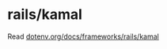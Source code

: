 # rails/kamal

Read [dotenv.org/docs/frameworks/rails/kamal](https://dotenv.org/docs/frameworks/rails/kamal)

